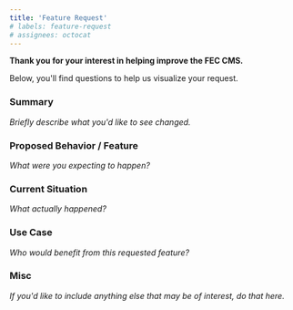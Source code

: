 ```yaml
---
title: 'Feature Request'
# labels: feature-request
# assignees: octocat
---
```

**Thank you for your interest in helping improve the FEC CMS.**

Below, you'll find questions to help us visualize your request.

### Summary

_Briefly describe what you'd like to see changed._

### Proposed Behavior / Feature

_What were you expecting to happen?_

### Current Situation

_What actually happened?_

### Use Case

_Who would benefit from this requested feature?_

### Misc

_If you'd like to include anything else that may be of interest, do that here._
